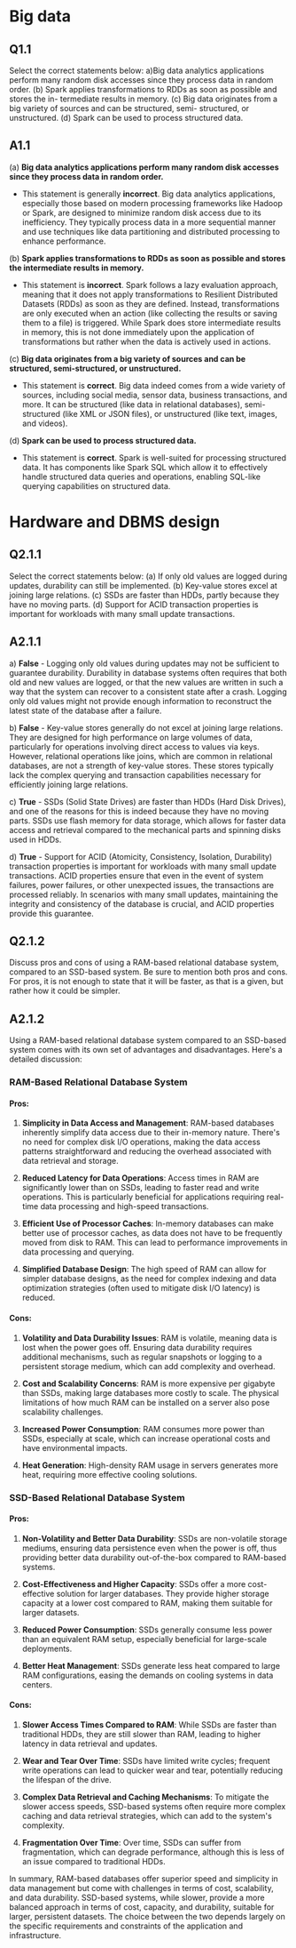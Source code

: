
# Big data
## Q1.1
Select the correct statements below: 
a)Big data analytics applications perform many random disk accesses since they process data in random order. 
(b) Spark applies transformations to RDDs as soon as possible and stores the in- termediate results in memory. 
(c) Big data originates from a big variety of sources and can be structured, semi- structured, or unstructured. 
(d) Spark can be used to process structured data.

## A1.1
(a) **Big data analytics applications perform many random disk accesses since they process data in random order.**

- This statement is generally **incorrect**. Big data analytics applications, especially those based on modern processing frameworks like Hadoop or Spark, are designed to minimize random disk access due to its inefficiency. They typically process data in a more sequential manner and use techniques like data partitioning and distributed processing to enhance performance.

(b) **Spark applies transformations to RDDs as soon as possible and stores the intermediate results in memory.**

- This statement is **incorrect**. Spark follows a lazy evaluation approach, meaning that it does not apply transformations to Resilient Distributed Datasets (RDDs) as soon as they are defined. Instead, transformations are only executed when an action (like collecting the results or saving them to a file) is triggered. While Spark does store intermediate results in memory, this is not done immediately upon the application of transformations but rather when the data is actively used in actions.

(c) **Big data originates from a big variety of sources and can be structured, semi-structured, or unstructured.**

- This statement is **correct**. Big data indeed comes from a wide variety of sources, including social media, sensor data, business transactions, and more. It can be structured (like data in relational databases), semi-structured (like XML or JSON files), or unstructured (like text, images, and videos).

(d) **Spark can be used to process structured data.**

- This statement is **correct**. Spark is well-suited for processing structured data. It has components like Spark SQL which allow it to effectively handle structured data queries and operations, enabling SQL-like querying capabilities on structured data.


# Hardware and DBMS design
## Q2.1.1
Select the correct statements below: 
(a) If only old values are logged during updates, durability can still be implemented. 
(b) Key-value stores excel at joining large relations. 
(c) SSDs are faster than HDDs, partly because they have no moving parts. 
(d) Support for ACID transaction properties is important for workloads with many small update transactions.

## A2.1.1
a) **False** - Logging only old values during updates may not be sufficient to guarantee durability. Durability in database systems often requires that both old and new values are logged, or that the new values are written in such a way that the system can recover to a consistent state after a crash. Logging only old values might not provide enough information to reconstruct the latest state of the database after a failure.

b) **False** - Key-value stores generally do not excel at joining large relations. They are designed for high performance on large volumes of data, particularly for operations involving direct access to values via keys. However, relational operations like joins, which are common in relational databases, are not a strength of key-value stores. These stores typically lack the complex querying and transaction capabilities necessary for efficiently joining large relations.

c) **True** - SSDs (Solid State Drives) are faster than HDDs (Hard Disk Drives), and one of the reasons for this is indeed because they have no moving parts. SSDs use flash memory for data storage, which allows for faster data access and retrieval compared to the mechanical parts and spinning disks used in HDDs.

d) **True** - Support for ACID (Atomicity, Consistency, Isolation, Durability) transaction properties is important for workloads with many small update transactions. ACID properties ensure that even in the event of system failures, power failures, or other unexpected issues, the transactions are processed reliably. In scenarios with many small updates, maintaining the integrity and consistency of the database is crucial, and ACID properties provide this guarantee.

## Q2.1.2
Discuss pros and cons of using a RAM-based relational database system, compared to an SSD-based system. Be sure to mention both pros and cons. For pros, it is not enough to state that it will be faster, as that is a given, but rather how it could be simpler.

## A2.1.2
Using a RAM-based relational database system compared to an SSD-based system comes with its own set of advantages and disadvantages. Here's a detailed discussion:

### RAM-Based Relational Database System

#### Pros:

1. **Simplicity in Data Access and Management**: RAM-based databases inherently simplify data access due to their in-memory nature. There's no need for complex disk I/O operations, making the data access patterns straightforward and reducing the overhead associated with data retrieval and storage.
    
2. **Reduced Latency for Data Operations**: Access times in RAM are significantly lower than on SSDs, leading to faster read and write operations. This is particularly beneficial for applications requiring real-time data processing and high-speed transactions.
    
3. **Efficient Use of Processor Caches**: In-memory databases can make better use of processor caches, as data does not have to be frequently moved from disk to RAM. This can lead to performance improvements in data processing and querying.
    
4. **Simplified Database Design**: The high speed of RAM can allow for simpler database designs, as the need for complex indexing and data optimization strategies (often used to mitigate disk I/O latency) is reduced.
    

#### Cons:

1. **Volatility and Data Durability Issues**: RAM is volatile, meaning data is lost when the power goes off. Ensuring data durability requires additional mechanisms, such as regular snapshots or logging to a persistent storage medium, which can add complexity and overhead.
    
2. **Cost and Scalability Concerns**: RAM is more expensive per gigabyte than SSDs, making large databases more costly to scale. The physical limitations of how much RAM can be installed on a server also pose scalability challenges.
    
3. **Increased Power Consumption**: RAM consumes more power than SSDs, especially at scale, which can increase operational costs and have environmental impacts.
    
4. **Heat Generation**: High-density RAM usage in servers generates more heat, requiring more effective cooling solutions.
    

### SSD-Based Relational Database System

#### Pros:

1. **Non-Volatility and Better Data Durability**: SSDs are non-volatile storage mediums, ensuring data persistence even when the power is off, thus providing better data durability out-of-the-box compared to RAM-based systems.
    
2. **Cost-Effectiveness and Higher Capacity**: SSDs offer a more cost-effective solution for larger databases. They provide higher storage capacity at a lower cost compared to RAM, making them suitable for larger datasets.
    
3. **Reduced Power Consumption**: SSDs generally consume less power than an equivalent RAM setup, especially beneficial for large-scale deployments.
    
4. **Better Heat Management**: SSDs generate less heat compared to large RAM configurations, easing the demands on cooling systems in data centers.
    

#### Cons:

1. **Slower Access Times Compared to RAM**: While SSDs are faster than traditional HDDs, they are still slower than RAM, leading to higher latency in data retrieval and updates.
    
2. **Wear and Tear Over Time**: SSDs have limited write cycles; frequent write operations can lead to quicker wear and tear, potentially reducing the lifespan of the drive.
    
3. **Complex Data Retrieval and Caching Mechanisms**: To mitigate the slower access speeds, SSD-based systems often require more complex caching and data retrieval strategies, which can add to the system's complexity.
    
4. **Fragmentation Over Time**: Over time, SSDs can suffer from fragmentation, which can degrade performance, although this is less of an issue compared to traditional HDDs.
    

In summary, RAM-based databases offer superior speed and simplicity in data management but come with challenges in terms of cost, scalability, and data durability. SSD-based systems, while slower, provide a more balanced approach in terms of cost, capacity, and durability, suitable for larger, persistent datasets. The choice between the two depends largely on the specific requirements and constraints of the application and infrastructure.